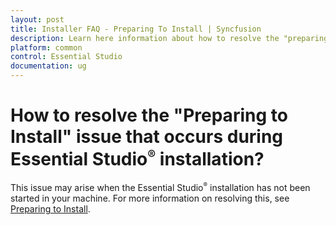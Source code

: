 ```yaml
---
layout: post
title: Installer FAQ - Preparing To Install | Syncfusion
description: Learn here information about how to resolve the "preparing to install" issue that occurs during essential studio installation.
platform: common
control: Essential Studio
documentation: ug
---
```


# How to resolve the "Preparing to Install" issue that occurs during Essential Studio<sup style="font-size:70%">&reg;</sup>  installation?

This issue may arise when the Essential Studio<sup style="font-size:70%">&reg;</sup>  installation has not been started in your machine. For more information on resolving this, see [Preparing to Install](https://www.syncfusion.com/kb/5119/how-to-solve-the-preparing-to-install-issue).


